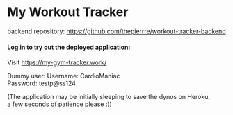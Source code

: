# My Workout Tracker

backend repository: https://github.com/thepierrre/workout-tracker-backend

#### Log in to try out the deployed application:

Visit https://my-gym-tracker.work/ <br />

Dummy user:
Username: CardioManiac <br />
Password: testp@ss124

(The application may be initially sleeping to save the dynos on Heroku, <br /> a few seconds of patience please :))
